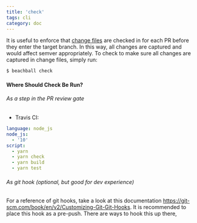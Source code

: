 ```yaml
---
title: 'check'
tags: cli
category: doc
---
```


It is useful to enforce that [change files](../change-files) are checked in for each PR before they enter the target branch. In this way, all changes are captured and would affect semver appropriately. To check to make sure all changes are captured in change files, simply run:

```bash
$ beachball check
```

#### Where Should Check Be Run?

###### As a step in the PR review gate

- Travis CI:

```yaml
language: node_js
node_js:
  - '10'
script:
  - yarn
  - yarn check
  - yarn build
  - yarn test
```

###### As git hook (optional, but good for dev experience)

For a reference of git hooks, take a look at this documentation
https://git-scm.com/book/en/v2/Customizing-Git-Git-Hooks. It is recommended to place this hook as a pre-push. There are ways to hook this up there,
